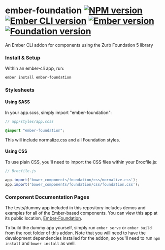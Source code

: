 # ember-foundation [![NPM version](https://img.shields.io/npm/v/ember-foundation.svg?style=flat-square)](https://www.npmjs.com/package/ember-foundation) [![Ember CLI version](https://img.shields.io/badge/ember--cli-0.2.7-d84a32.svg?style=flat-square)](http://www.ember-cli.com) [![Ember version](https://img.shields.io/badge/ember-1.12.0-e1563f.svg?style=flat-square)](http://emberjs.com) [![Foundation version](https://img.shields.io/badge/foundation-5.5.2-085a78.svg?style=flat-square)](http://foundation.zurb.com)

An Ember CLI addon for components using the Zurb Foundation 5 library

### Install & Setup

Within an ember-cli app, run:

```sh
ember install ember-foundation
```

### Stylesheets

#### Using SASS

In your app.scss, simply import "ember-foundation":

```scss
// app/styles/app.scss

@import "ember-foundation";
```

This will include normalize.css and all Foundation styles.

#### Using CSS

To use plain CSS, you'll need to import the CSS files within your Brocfile.js:

```js
// Brocfile.js

app.import('bower_components/foundation/css/normalize.css');
app.import('bower_components/foundation/css/foundation.css');
```

### Component Documentation Pages

The tests/dummy app included in this repository includes demos and examples for all of the Ember-based components. You can view this app at its public location, [Ember-Foundation](http://joshforisha.github.io/ember-foundation).

To build the dummy app yourself, simply run `ember serve` or `ember build` from the root folder of this addon. Note that you will need to have the development dependencies installed for the addon, so you'll need to run `npm install` and `bower install` as well.
